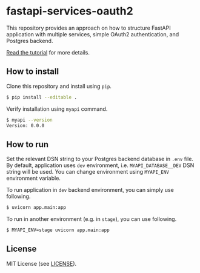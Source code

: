 # fastapi-services-oauth2

This repository provides an approach on how to structure FastAPI application with 
multiple services, simple OAuth2 authentication, and Postgres backend.

[Read the tutorial][1] for more details.

[1]: https://viktorsapozhok.github.io/fastapi-oauth2-postgres/ "Structuring FastAPI app with multiple services"

## How to install

Clone this repository and install using `pip`.

```bash
$ pip install --editable .
```

Verify installation using `myapi` command.

```bash
$ myapi --version
Version: 0.0.0
```

## How to run

Set the relevant DSN string to your Postgres backend database in `.env` file. 
By default, application uses `dev` environment, i.e. `MYAPI_DATABASE__DEV` DSN string
will be used. You can change environment using `MYAPI_ENV` environment variable.

To run application in `dev` backend environment, you can simply use following.

```bash
$ uvicorn app.main:app
```

To run in another environment (e.g. in `stage`), you can use following.

```bash
$ MYAPI_ENV=stage uvicorn app.main:app
```

## License

MIT License (see [LICENSE](LICENSE)).